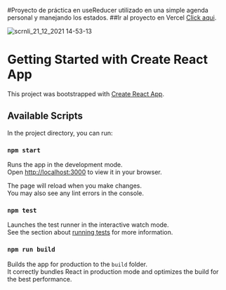 #Proyecto de práctica en useReducer utilizado en una simple agenda personal y manejando los estados.
##Ir al proyecto en Vercel [Click aqui](https://agenda-redux-d1pes5umr-ezequiel-ramirez.vercel.app/).


![scrnli_21_12_2021 14-53-13](https://user-images.githubusercontent.com/78183135/146977266-0ec2e532-d991-4846-bbba-9a30dea2b83a.png)


# Getting Started with Create React App

This project was bootstrapped with [Create React App](https://github.com/facebook/create-react-app).

## Available Scripts

In the project directory, you can run:

### `npm start`

Runs the app in the development mode.\
Open [http://localhost:3000](http://localhost:3000) to view it in your browser.

The page will reload when you make changes.\
You may also see any lint errors in the console.

### `npm test`

Launches the test runner in the interactive watch mode.\
See the section about [running tests](https://facebook.github.io/create-react-app/docs/running-tests) for more information.

### `npm run build`

Builds the app for production to the `build` folder.\
It correctly bundles React in production mode and optimizes the build for the best performance.


